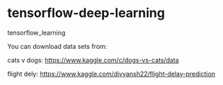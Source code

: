 # tensorflow-deep-learning
tensorflow_learning

You can download data sets from:

cats v dogs:
https://www.kaggle.com/c/dogs-vs-cats/data

flight dely:
https://www.kaggle.com/divyansh22/flight-delay-prediction
